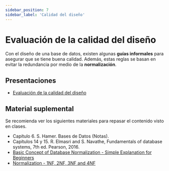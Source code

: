 ```yaml
---
sidebar_position: 7
sidebar_label: 'Calidad del diseño'
---
```


# Evaluación de la calidad del diseño

Con el diseño de una base de datos, existen algunas **guías informales** para asegurar que se tiene buena calidad. Además, estas reglas se basan en evitar la redundancia por medio de la **normalización**.

## Presentaciones

- [Evaluación de la calidad del diseño](https://github.com/sivanahamer/bases-datos/blob/main/docs/06-Calidad/pres/06-quality.pdf)

## Material suplemental

Se recomienda ver los siguientes materiales para repasar el contenido visto en clases.

- Capítulo 6. S. Hamer. Bases de Datos (Notas).
- Capítulos 14 y 15. R. Elmasri and S. Navathe, Fundamentals of database systems, 7th ed. Pearson, 2016.
- [Basic Concept of Database Normalization - Simple Explanation for Beginners](https://www.youtube.com/watch?v=xoTyrdT9SZI)
- [Normalization - 1NF, 2NF, 3NF and 4NF](https://www.youtube.com/watch?v=UrYLYV7WSHM)
